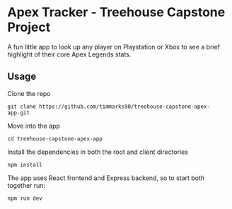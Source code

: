# Apex Tracker - Treehouse Capstone Project
A fun little app to look up any player on Playstation or Xbox to see a brief highlight of their core Apex Legends stats.

## Usage

Clone the repo
```
git clone https://github.com/timmarks90/treehouse-capstone-apex-app.git
```
Move into the app
```
cd treehouse-capstone-apex-app
```
Install the dependencies in both the root and client directories
```
npm install
```
The app uses React frontend and Express backend, so to start both together run:
```
npm run dev
```